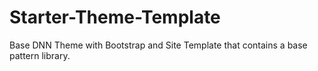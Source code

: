 # Starter-Theme-Template
Base DNN Theme with Bootstrap and Site Template that contains a base pattern library.
